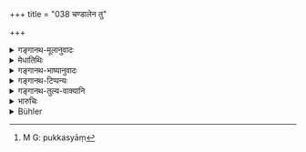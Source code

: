 +++
title = "038 चण्डालेन तु"

+++

<details><summary>गङ्गानथ-मूलानुवादः</summary>

By the ‘Caṇḍāla,’ on the ‘Pukkasa’ woman is begotten the ‘Sopāka,’ whose livelihood consists of death, and who are wicked and despised by good people.—(38)
</details>

<details><summary>मेधातिथिः</summary>

[^११०]:
     M G: pukkasyāṃ

**व्यसनं** दुःखम्, तस्य **मूलं** मारणम्, तद्वृत्तिः । वध्यमारणं राजादेशाद् अनाथशववहनं तद्वस्त्रादिग्रहणं प्रेतपिण्डभोजनम् इत्य् एवमादिवृत्तिः । **पुल्कस्यां**[^१११]** चाण्डालेन जायते** । अथ वा मूलादिवृक्षादीनां तद्**व्यसनं** विभागकरणं सा वृत्तिर् व्यवच्छिन्नेषु वृक्षेषु यदनुवृत्तं मूलं तद् उद्धृत्य विक्रयादिना जीवति ॥ १०.३८ ॥


[^१११]:
     M G: pukkasyāṃ
</details>

<details><summary>गङ्गानथ-भाष्यानुवादः</summary>

‘*Vyasana*’ is *suffering*;—the ‘*mūla*,’ of it is *killing*; what is meant is that the livelihood of these men is the executing of criminals, the carrying of the dead bodies of men dying without any relations, the taking away of their clothes, eating the cakes offered to the dead, and so forth.

This caste is born from the ‘*Caṇḍāla*’ on the ‘*Pukkasa*’ woman.

Or, ‘*mūla*’ may be taken as standing for the *roots* of trees, and the ‘*vyasana*’ would stand for the *dissecting* of these; and this forms their livelihood. That is, they live by selling the roots and other things extracted out of the trees that have been cut down.—(38)
</details>

<details><summary>गङ्गानथ-टिप्पन्यः</summary>

‘*Mūlavyasanavṛttimān*’—‘Who lives by executing criminals.’ (Govindarāja and Rāghavānanda);—‘who lives by digging roots for selling them as medicines or for curing homorhoids (hemorrhoids?)’ (Nārāyaṇa and Nandana).
</details>

<details><summary>गङ्गानथ-तुल्य-वाक्यानि</summary>

**(verses 10.6-41)  
**

See Comparative notes for [Verse 10.6].
</details>

<details><summary>भारुचिः</summary>

**मूलव्यसनं** मारणवृत्तिर् इत्य् अर्थः । वध्यमारणं राजदेशाद् अनाथशवनिर्हरणं तद्वस्त्रादिग्रहणं प्रेतपिण्डभोजनम् इत्य् एवमादिवृत्तिः **पुल्कस्यां चण्डालेन जायते** ॥ १०.३८ ॥
</details>

<details><summary>Bühler</summary>

038	But from a Kandala by a Pukkasa woman is born the sinful Sopaka, who lives by the occupations of his sire, and is ever despised by good men.
</details>
